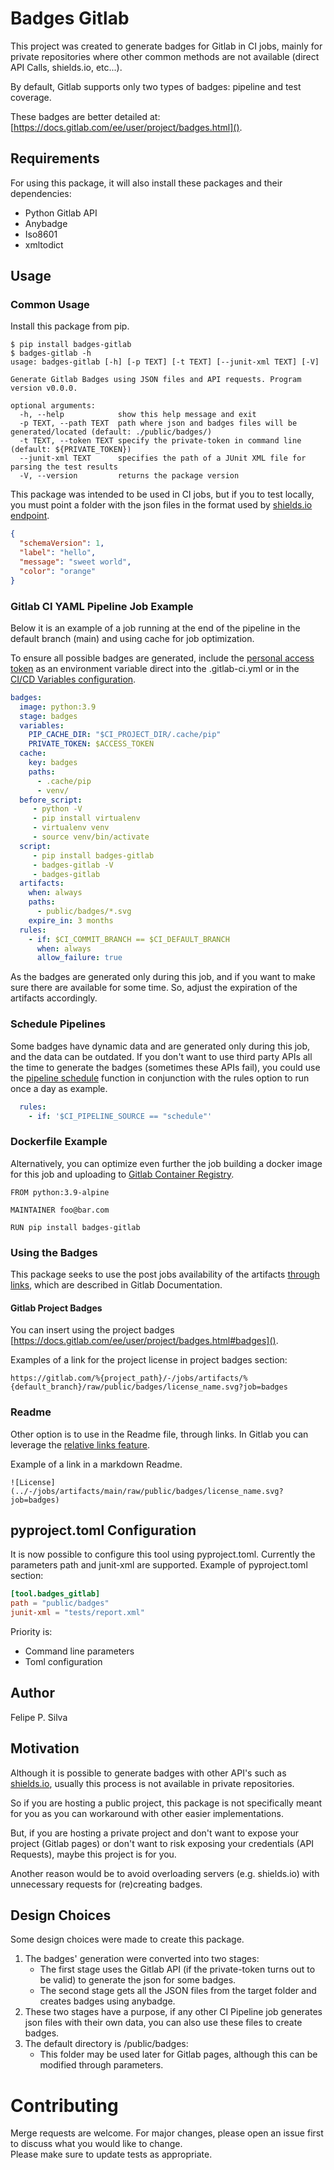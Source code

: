 # Badges Gitlab

This project was created to generate badges for Gitlab in CI jobs, mainly for private repositories where
other common methods are not available (direct API Calls, shields.io, etc...).

By default, Gitlab supports only two types of badges: pipeline and test coverage.

These badges are better detailed at: [https://docs.gitlab.com/ee/user/project/badges.html]().
    
## Requirements

For using this package, it will also install these packages and their dependencies:
- Python Gitlab API
- Anybadge
- Iso8601
- xmltodict

## Usage 

### Common Usage

Install this package from pip.

```code
$ pip install badges-gitlab
$ badges-gitlab -h 
usage: badges-gitlab [-h] [-p TEXT] [-t TEXT] [--junit-xml TEXT] [-V]

Generate Gitlab Badges using JSON files and API requests. Program version v0.0.0.

optional arguments:
  -h, --help            show this help message and exit
  -p TEXT, --path TEXT  path where json and badges files will be generated/located (default: ./public/badges/)
  -t TEXT, --token TEXT specify the private-token in command line (default: ${PRIVATE_TOKEN})
  --junit-xml TEXT      specifies the path of a JUnit XML file for parsing the test results
  -V, --version         returns the package version

```
This package was intended to be used in CI jobs, but if you to test locally, you must point a 
folder with the json files in the format used by [shields.io endpoint](https://shields.io/endpoint).
```json
{
  "schemaVersion": 1,
  "label": "hello",
  "message": "sweet world",
  "color": "orange"
}
```

### Gitlab CI YAML Pipeline Job Example

Below it is an example of a job running at the end of the pipeline in the default branch (main) 
and using cache for job optimization.

To ensure all possible badges are generated, include the [personal access token](https://docs.gitlab.com/ee/user/profile/personal_access_tokens.html) 
as an environment variable direct into the .gitlab-ci.yml or 
in the [CI/CD Variables configuration](https://docs.gitlab.com/ee/ci/variables/).

```yaml
badges:
  image: python:3.9
  stage: badges
  variables:
    PIP_CACHE_DIR: "$CI_PROJECT_DIR/.cache/pip"
    PRIVATE_TOKEN: $ACCESS_TOKEN
  cache:
    key: badges
    paths:
      - .cache/pip
      - venv/
  before_script:
     - python -V        
     - pip install virtualenv
     - virtualenv venv
     - source venv/bin/activate
  script:
     - pip install badges-gitlab
     - badges-gitlab -V
     - badges-gitlab
  artifacts:
    when: always
    paths:
      - public/badges/*.svg
    expire_in: 3 months
  rules:
    - if: $CI_COMMIT_BRANCH == $CI_DEFAULT_BRANCH
      when: always
      allow_failure: true
 ```

As the badges are generated only during this job, and if you want to make sure there are available for some 
time. So, adjust the expiration of the artifacts accordingly.

### Schedule Pipelines

Some badges have dynamic data and are generated only during this job, and the data can be outdated.
If you don't want to use third party APIs all the time to generate the badges (sometimes these APIs fail), you could use the 
[pipeline schedule](https://docs.gitlab.com/ee/ci/pipelines/schedules.html) 
function in conjunction with the rules option to run once a day as example.

```yaml
  rules:
    - if: '$CI_PIPELINE_SOURCE == "schedule"'
```

### Dockerfile Example

Alternatively, you can optimize even further the job building a docker image for this job and uploading
to [Gitlab Container Registry](https://docs.gitlab.com/ee/user/packages/container_registry).

```
FROM python:3.9-alpine

MAINTAINER foo@bar.com

RUN pip install badges-gitlab
```

### Using the Badges

This package seeks to use the post jobs availability of the artifacts 
[through links](https://docs.gitlab.com/ee/ci/pipelines/job_artifacts.html#access-the-latest-job-artifacts-by-url), 
which are described in Gitlab  Documentation.

#### Gitlab Project Badges

You can insert using the project badges [https://docs.gitlab.com/ee/user/project/badges.html#badges]().

Examples of a link for the project license in project badges section:

```
https://gitlab.com/%{project_path}/-/jobs/artifacts/%{default_branch}/raw/public/badges/license_name.svg?job=badges
```

### Readme

Other option is to use in the Readme file, through links. In Gitlab you can leverage the [relative links
feature](https://docs.gitlab.com/ee/user/markdown.html#links).

Example of a link in a markdown Readme.

```
![License](../-/jobs/artifacts/main/raw/public/badges/license_name.svg?job=badges)
```
 ## pyproject.toml Configuration

It is now possible to configure this tool using pyproject.toml. 
Currently the parameters path and junit-xml are supported.
Example of pyproject.toml section:
```toml
[tool.badges_gitlab]
path = "public/badges"
junit-xml = "tests/report.xml"
```
Priority is:
- Command line parameters
- Toml configuration

## Author

Felipe P. Silva

## Motivation

Although it is possible to generate badges with other API's such as [shields.io](http://shields.io), 
usually this process is not available in private repositories.

So if you are hosting a public project, this package is not specifically meant 
for you as you can workaround with other easier implementations.

But, if you are hosting a private project and don't want to expose your project (Gitlab pages) 
or don't want to risk exposing your credentials (API Requests), maybe this project is for you.

Another reason would be to avoid overloading servers (e.g. shields.io) with unnecessary 
requests for (re)creating badges.

## Design Choices

Some design choices were made to create this package.
1. The badges' generation were converted into two stages:
    - The first stage uses the Gitlab API (if the private-token turns out to be valid) to generate the json for some badges.
    - The second stage gets all the JSON files from the target folder and creates badges using anybadge.
2. These two stages have a purpose, if any other CI Pipeline job generates json files with their own data, you can also use these files to create badges.
3. The default directory is /public/badges:
    - This folder may be used later for Gitlab pages, although this can be modified through parameters.

# Contributing
Merge requests are welcome. For major changes, please open an issue first to discuss what you would like to change.\
Please make sure to update tests as appropriate.
